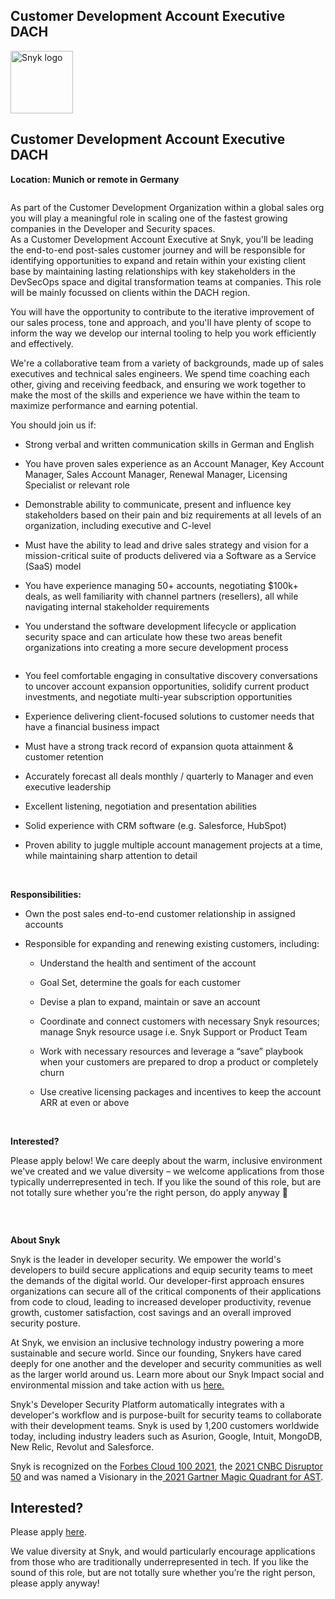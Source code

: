 Customer Development Account Executive DACH
---

<img src="https://res.cloudinary.com/snyk/image/upload/v1537345894/press-kit/brand/logo-black.png" width="100" alt="Snyk logo" />

<div class="page">
<div class="section">
<div class="layoutArea">
<div class="column">
<div class="page">
<div class="section">
<div class="layoutArea">
<div class="column">
<h2><strong>Customer Development Account Executive DACH</strong></h2>
<p><strong>Location: Munich or remote in Germany</strong></p>
</div>
</div>
</div>
</div>
<p>As part of the Customer Development Organization within a global sales org you will play a meaningful role in scaling one of the fastest growing companies in the Developer and Security spaces. <br>As a Customer Development Account Executive at Snyk, you'll be leading the end-to-end post-sales customer journey and will be responsible for identifying opportunities to expand and retain within your existing client base by maintaining lasting relationships with key stakeholders in the DevSecOps space and digital transformation teams at companies. This role will be mainly focussed on clients within the DACH region.</p>
<p>You will have the opportunity to contribute to the iterative improvement of our sales process, tone and approach, and you'll have plenty of scope to inform the way we develop our internal tooling to help you work efficiently and effectively.</p>
<p>We're a collaborative team from a variety of backgrounds, made up of sales executives and technical sales engineers. We spend time coaching each other, giving and receiving feedback, and ensuring we work together to make the most of the skills and experience we have within the team to maximize performance and earning potential.</p>
<p>You should join us if:</p>
<ul>
<li>Strong verbal and written communication skills in German and English&nbsp;</li>
</ul>
<ul>
<li>You have proven sales experience as an Account Manager, Key Account Manager, Sales Account Manager, Renewal Manager, Licensing Specialist or relevant role</li>
<li>
<p>Demonstrable ability to communicate, present and influence key stakeholders based on their pain and biz requirements at all levels of an organization, including executive and C-level</p>
</li>
<li>
<p>Must have the ability to lead and drive sales strategy and vision for a mission-critical suite of products delivered via a Software as a Service (SaaS) model</p>
</li>
<li>
<p>You have experience managing 50+ accounts, negotiating $100k+ deals, as well familiarity with channel partners (resellers), all while navigating internal stakeholder requirements</p>
</li>
<li>
<p>You understand the software development lifecycle or application security space and can articulate how these two areas benefit organizations into creating a more secure development process</p>
</li>
</ul>
</div>
</div>
</div>
</div>
<div class="page">
<div class="section">
<div class="layoutArea">
<div class="column">
<ul>
<li>
<p>You feel comfortable engaging in consultative discovery conversations to uncover account expansion opportunities, solidify current product investments, and negotiate multi-year subscription opportunities</p>
</li>
<li>
<p>Experience delivering client-focused solutions to customer needs that have a financial business impact</p>
</li>
<li>
<p>Must have a strong track record of expansion quota attainment &amp; customer retention</p>
</li>
<li>
<p>Accurately forecast all deals monthly / quarterly to Manager and even executive leadership</p>
</li>
<li>
<p>Excellent listening, negotiation and presentation abilities</p>
</li>
<li>
<p>Solid experience with CRM software (e.g. Salesforce, HubSpot)</p>
</li>
<li>
<p>Proven ability to juggle multiple account management projects at a time, while maintaining sharp attention to detail</p>
</li>
</ul>
<p>&nbsp;</p>
<p><strong>Responsibilities:</strong></p>
<ul>
<li>
<p>Own the post sales end-to-end customer relationship in assigned accounts</p>
</li>
<li>
<p>Responsible for expanding and renewing existing customers, including:</p>
<ul>
<li>
<p>Understand the health and sentiment of the account</p>
</li>
<li>
<p>Goal Set, determine the goals for each customer</p>
</li>
<li>
<p>Devise a plan to expand, maintain or save an account</p>
</li>
<li>
<p>Coordinate and connect customers with necessary Snyk resources; manage Snyk resource usage i.e. Snyk Support or Product Team</p>
</li>
<li>
<p>Work with necessary resources and leverage a “save” playbook when your customers are prepared to drop a product or completely churn</p>
</li>
<li>
<p>Use creative licensing packages and incentives to keep the account ARR at even or above</p>
</li>
</ul>
</li>
</ul>
<p>&nbsp;</p>
<p><strong>Interested?&nbsp;</strong></p>
<p>Please apply below! We care deeply about the warm, inclusive environment we've created and we value diversity – we welcome applications from those typically underrepresented in tech. If you like the sound of this role, but are not totally sure whether you're the right person, do apply anyway 🙂&nbsp;</p>
<p>&nbsp;</p>
</div>
</div>
</div>
</div><div class="content-conclusion"><p><strong>About Snyk</strong></p>
<p><span style="font-weight: 400;">Snyk is the leader in developer security. We empower the world's developers to build secure applications and equip security teams to meet the demands of the digital world. Our developer-first approach ensures organizations can secure all of the critical components of their applications from code to cloud, leading to increased developer productivity, revenue growth, customer satisfaction, cost savings and an overall improved security posture.&nbsp;</span></p>
<p><span style="font-weight: 400;">At Snyk, we envision an inclusive technology industry powering a more sustainable and secure world.</span> <span style="font-weight: 400;">Since our founding, Snykers have cared deeply for one another and the developer and security communities as well as the larger world around us. Learn more about our Snyk Impact social and environmental mission and take action with us </span><a href="https://snyk.io/about/snyk-impact/"><span style="font-weight: 400;">here.</span></a></p>
<p><span style="font-weight: 400;">Snyk's Developer Security Platform automatically integrates with a developer's workflow and is purpose-built for security teams to collaborate with their development teams. Snyk is used by 1,200 customers worldwide today, including industry leaders such as Asurion, Google, Intuit, MongoDB, New Relic, Revolut and Salesforce.</span></p>
<p><span style="font-weight: 400;">Snyk is recognized on the </span><a href="https://www.forbes.com/cloud100/#6f24b5ba5f94"><span style="font-weight: 400;">Forbes Cloud 100 2021</span></a><span style="font-weight: 400;">, the </span><a href="https://www.cnbc.com/2021/05/25/these-are-the-2021-cnbc-disruptor-50-companies.html"><span style="font-weight: 400;">2021 CNBC Disruptor 50</span></a><span style="font-weight: 400;"> and was named a Visionary in the</span><a href="https://snyk.io/blog/snyk-visionary-2021-gartner-magic-quadrant-for-ast/"><span style="font-weight: 400;"> 2021 Gartner Magic Quadrant for AST</span></a><span style="font-weight: 400;">.</span></p></div>

Interested?
---

Please apply [here](https://boards.greenhouse.io/snyk/jobs/6366773002#app).

We value diversity at Snyk, and would particularly encourage applications from those who are traditionally underrepresented in tech.
If you like the sound of this role, but are not totally sure whether you’re the right person, please apply anyway!
